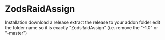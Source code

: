 # ZodsRaidAssign
Installation
download a release
extract the release to your addon folder
edit the folder name so it is exactly "ZodsRaidAssign" (i.e. remove the "-1.0" or "-master")
